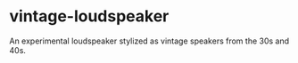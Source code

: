 # vintage-loudspeaker
An experimental loudspeaker stylized as vintage speakers from the 30s and 40s.

